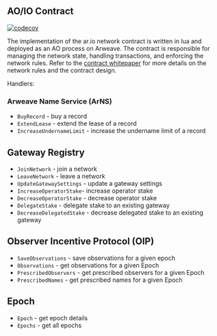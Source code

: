 ## AO/IO Contract

[![codecov](https://codecov.io/github/ar-io/ao-pilot/graph/badge.svg?token=0VUJ3RH9X1)](https://codecov.io/github/ar-io/ao-pilot)

The implementation of the ar.io network contract is written in lua and deployed as an AO process on Arweave. The contract is responsible for managing the network state, handling transactions, and enforcing the network rules. Refer to the [contract whitepaper] for more details on the network rules and the contract design.

Handlers:

### Arweave Name Service (ArNS)

- `BuyRecord` - buy a record
- `ExtendLease` - extend the lease of a record
- `IncreaseUndernameLimit` - increase the undername limit of a record

## Gateway Registry

- `JoinNetwork` - join a network
- `LeaveNetwork` - leave a network
- `UpdateGatewaySettings` - update a gateway settings
- `IncreaseOperatorStake`- increase operator stake
- `DecreaseOperatorStake` - decrease operator stake
- `DelegateStake` - delegate stake to an existing gateway
- `DecreaseDelegatedStake` - decrease delegated stake to an existing gateway

## Observer Incentive Protocol (OIP)

- `SaveObservations` - save observations for a given epoch
- `Observations` - get observations for a given Epoch
- `PrescribedObservers` - get prescribed observers for a given Epoch
- `PrescribedNames` - get prescribed names for a given Epoch

## Epoch

- `Epoch` - get epoch details
- `Epochs` - get all epochs

[contract whitepaper]: https://ar.io/whitepaper
